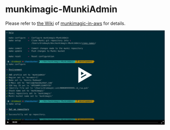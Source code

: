 # munkimagic-MunkiAdmin

Please refer to [the Wiki](https://github.com/chaosbunker/munkimagic-in-aws/wiki/How-to-for-Munki-admins) of [munkimagic-in-aws](https://github.com/chaosbunker/munkimagic-in-aws) for details.

[![munkimagic-MunkiAdmin demo](munkimagic-MunkiAdmin.png)](https://asciinema.org/a/214827)
